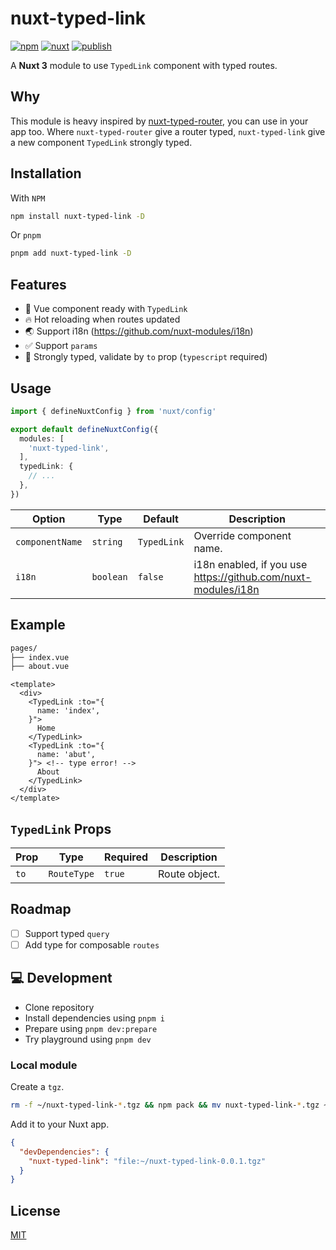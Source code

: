# nuxt-typed-link

[![npm](https://img.shields.io/npm/v/nuxt-typed-link.svg?style=flat-square&color=CB3837&logo=npm&logoColor=ffffff&label=npm)](https://www.npmjs.com/package/nuxt-typed-link)
[![nuxt](https://img.shields.io/static/v1?label=Nuxt&message=3&color=00C58E&style=flat-square&logo=nuxt.js&logoColor=ffffff)](https://nuxt.com/)
[![publish](https://img.shields.io/github/workflow/status/kiwilan/nuxt-typed-link/publish?style=flat-square&logo=github&logoColor=ffffff&label=publish)](https://github.com/kiwilan/nuxt-typed-link/actions)

A **Nuxt 3** module to use `TypedLink` component with typed routes.

## Why

This module is heavy inspired by [nuxt-typed-router](https://github.com/victorgarciaesgi/nuxt-typed-router), you can use in your app too. Where `nuxt-typed-router` give a router typed, `nuxt-typed-link` give a new component `TypedLink` strongly typed.

## Installation

With `NPM`

```bash
npm install nuxt-typed-link -D
```

Or `pnpm`

```bash
pnpm add nuxt-typed-link -D
```

## Features

- 🔎 Vue component ready with `TypedLink`
- 🔥 Hot reloading when routes updated
- 🌏 Support i18n (<https://github.com/nuxt-modules/i18n>)
- ✅ Support `params`
- 🦾 Strongly typed, validate by `to` prop (`typescript` required)

## Usage

```ts
import { defineNuxtConfig } from 'nuxt/config'

export default defineNuxtConfig({
  modules: [
    'nuxt-typed-link',
  ],
  typedLink: {
    // ...
  },
})
```

| **Option**      | **Type**  | **Default** | **Description**                                                 |
| --------------- | --------- | ----------- | --------------------------------------------------------------- |
| `componentName` | `string`  | `TypedLink` | Override component name.                                        |
| `i18n`          | `boolean` | `false`     | i18n enabled, if you use <https://github.com/nuxt-modules/i18n> |

## Example

```bash
pages/
├── index.vue
├── about.vue
```

```vue
<template>
  <div>
    <TypedLink :to="{
      name: 'index',
    }">
      Home
    </TypedLink>
    <TypedLink :to="{
      name: 'abut', 
    }"> <!-- type error! -->
      About
    </TypedLink>
  </div>
</template>
```

## `TypedLink` Props

| **Prop** | **Type**    | **Required** | **Description** |
| -------- | ----------- | ------------ | --------------- |
| `to`     | `RouteType` | `true`       | Route object.   |

## Roadmap

- [ ] Support typed `query`
- [ ] Add type for composable `routes`

## 💻 Development

- Clone repository
- Install dependencies using `pnpm i`
- Prepare using `pnpm dev:prepare`
- Try playground using `pnpm dev`

### Local module

Create a `tgz`.

```bash
rm -f ~/nuxt-typed-link-*.tgz && npm pack && mv nuxt-typed-link-*.tgz ~/
```

Add it to your Nuxt app.

```json
{
  "devDependencies": {
    "nuxt-typed-link": "file:~/nuxt-typed-link-0.0.1.tgz"
  }
}
```

## License

[MIT](./LICENSE)
